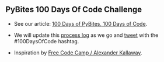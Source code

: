 ## PyBites 100 Days Of Code Challenge

* See our article: [100 Days of PyBites, 100 Days of Code](http://pybit.es/special-100days).

* We will update this [process log](LOG.md) as we go and [tweet](https://twitter.com/pybites) with the #100DaysOfCode hashtag.

* Inspiration by [Free Code Camp / Alexander Kallaway](https://medium.freecodecamp.com/join-the-100daysofcode-556ddb4579e4#.qmiel1bhd).
